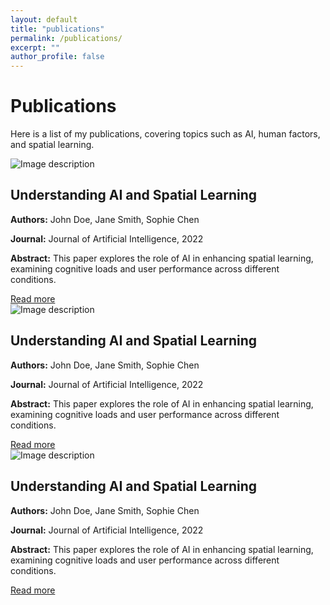 ```yaml
---
layout: default
title: "publications"
permalink: /publications/
excerpt: ""
author_profile: false
---
```


<h1>Publications</h1>
<p>Here is a list of my publications, covering topics such as AI, human factors, and spatial learning.</p>

<div class="card-container">
  <!-- 第一篇文章 -->
<div class="card">
    <div class="card-content">
        <img src="your-image-url.jpg" alt="Image description" class="card-image">
        <div class="card-text">
            <h2>Understanding AI and Spatial Learning</h2>
            <p><strong>Authors:</strong> John Doe, Jane Smith, Sophie Chen</p>
            <p><strong>Journal:</strong> Journal of Artificial Intelligence, 2022</p>
            <p><strong>Abstract:</strong> This paper explores the role of AI in enhancing spatial learning, examining cognitive loads and user performance across different conditions.</p>
            <a href="#" class="btn">Read more</a>
        </div>
    </div>
</div>


<div class="card">
    <div class="card-content">
        <img src="your-image-url.jpg" alt="Image description" class="card-image">
        <div class="card-text">
            <h2>Understanding AI and Spatial Learning</h2>
            <p><strong>Authors:</strong> John Doe, Jane Smith, Sophie Chen</p>
            <p><strong>Journal:</strong> Journal of Artificial Intelligence, 2022</p>
            <p><strong>Abstract:</strong> This paper explores the role of AI in enhancing spatial learning, examining cognitive loads and user performance across different conditions.</p>
            <a href="#" class="btn">Read more</a>
        </div>
    </div>
</div>


  <!-- 第三篇文章 -->
<div class="card">
    <div class="card-content">
        <img src="your-image-url.jpg" alt="Image description" class="card-image">
        <div class="card-text">
            <h2>Understanding AI and Spatial Learning</h2>
            <p><strong>Authors:</strong> John Doe, Jane Smith, Sophie Chen</p>
            <p><strong>Journal:</strong> Journal of Artificial Intelligence, 2022</p>
            <p><strong>Abstract:</strong> This paper explores the role of AI in enhancing spatial learning, examining cognitive loads and user performance across different conditions.</p>
            <a href="#" class="btn">Read more</a>
        </div>
    </div>
</div>

